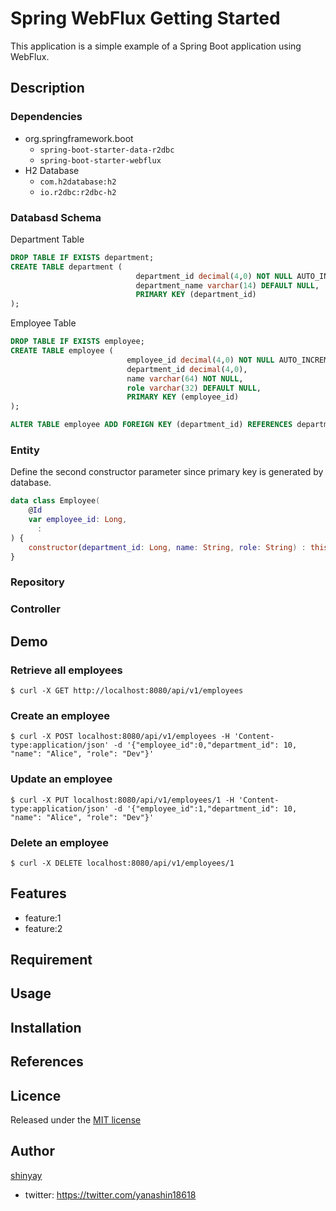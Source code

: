 # Spring WebFlux Getting Started

This application is a simple example of a Spring Boot application using WebFlux.

## Description
### Dependencies
- org.springframework.boot
  - `spring-boot-starter-data-r2dbc`
  - `spring-boot-starter-webflux`
- H2 Database
  - `com.h2database:h2`
  - `io.r2dbc:r2dbc-h2`

### Databasd Schema
Department Table
```sql
DROP TABLE IF EXISTS department;
CREATE TABLE department (
                            department_id decimal(4,0) NOT NULL AUTO_INCREMENT,
                            department_name varchar(14) DEFAULT NULL,
                            PRIMARY KEY (department_id)
);
```

Employee Table
```sql
DROP TABLE IF EXISTS employee;
CREATE TABLE employee (
                          employee_id decimal(4,0) NOT NULL AUTO_INCREMENT,
                          department_id decimal(4,0),
                          name varchar(64) NOT NULL,
                          role varchar(32) DEFAULT NULL,
                          PRIMARY KEY (employee_id)
);

ALTER TABLE employee ADD FOREIGN KEY (department_id) REFERENCES department (department_id);
```

### Entity
Define the second constructor parameter since primary key is generated by database.

```kotlin
data class Employee(
    @Id
    var employee_id: Long,
      : 
) {
    constructor(department_id: Long, name: String, role: String) : this(0, department_id, name, role)
}
```
### Repository
### Controller

## Demo
### Retrieve all employees
```shell
$ curl -X GET http://localhost:8080/api/v1/employees
```

### Create an employee
```shell
$ curl -X POST localhost:8080/api/v1/employees -H 'Content-type:application/json' -d '{"employee_id":0,"department_id": 10, "name": "Alice", "role": "Dev"}'
```

### Update an employee
```shell
$ curl -X PUT localhost:8080/api/v1/employees/1 -H 'Content-type:application/json' -d '{"employee_id":1,"department_id": 10, "name": "Alice", "role": "Dev"}'
```

### Delete an employee
```shell
$ curl -X DELETE localhost:8080/api/v1/employees/1
```

## Features

- feature:1
- feature:2

## Requirement

## Usage

## Installation

## References

## Licence

Released under the [MIT license](https://gist.githubusercontent.com/shinyay/56e54ee4c0e22db8211e05e70a63247e/raw/34c6fdd50d54aa8e23560c296424aeb61599aa71/LICENSE)

## Author

[shinyay](https://github.com/shinyay)
- twitter: https://twitter.com/yanashin18618
